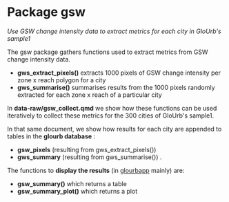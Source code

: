 # Package gsw 

*Use GSW change intensity data to extract metrics for each city in GloUrb's sample1*

The gsw package gathers functions used to extract metrics from GSW change intensity data.

- **gws_extract_pixels()** extracts 1000 pixels of GSW change intensity per zone x reach polygon for a city
- **gws_summarise()** summarises results from the 1000 pixels randomly extracted for each zone x reach of a particular city

In **data-raw/gsw_collect.qmd** we show how these functions can be used iteratively to collect these metrics for the 300 cities of GloUrb's sample1.

In that same document, we show how results for each city are appended to tables in the **glourb database** :

- **gsw_pixels** (resulting from gws_extract_pixels())
- **gws_summary** (resulting from gws_summarise()) .

The functions to **display the results** (in [glourbapp](https://isig-apps.ens-lyon.fr/apps/glourb/glourbapp/) mainly) are:

- **gsw_summary()** which returns a table 
- **gsw_summary_plot()** which returns a plot
